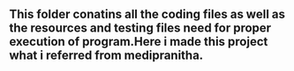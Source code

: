 ## This folder conatins all the coding files as well as the resources and testing files need for proper execution of program.Here i made this project what i referred from medipranitha.
